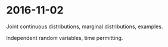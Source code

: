# 2016-11-02

Joint continuous distributions, marginal distributions, examples.

Independent random variables, time permitting. 
